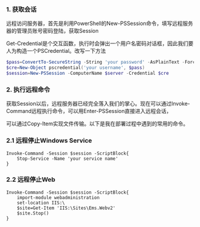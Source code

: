 ### 1. 获取会话

远程访问服务器，首先是利用PowerShell的New-PSSession命令，填写远程服务器的管理员账号密码登陆，获取Session

Get-Credential是个交互函数，执行时会弹出一个用户名密码对话框，因此我们要人为构造一个PSCredential。改写一下方法

``` powershell
$pass=ConvertTo-SecureString -String 'your password' -AsPlainText -Force
$cre=New-Object pscredential('your username', $pass)
$session=New-PSSession -ComputerName $server -Credential $cre
```

### 2. 执行远程命令

获取Session以后，远程服务器已经完全落入我们的掌心。现在可以通过Invoke-Command远程执行命令，可以用Enter-PSSession直接进入远程会话，

可以通过Copy-Item实现文件传输。以下是我在部署过程中遇到的常用的命令。

### 2.1 远程停止Windows Service

```
Invoke-Command -Session $session -ScriptBlock{
    Stop-Service -Name 'your service name'
}
```

### 2.2 远程停止Web

```
Invoke-Command -Session $session -ScriptBlock{
    import-module webadministration
    set-location IIS:\
    $site=Get-Item 'IIS:\Sites\Ems.Webv2'
    $site.Stop()
}
```

